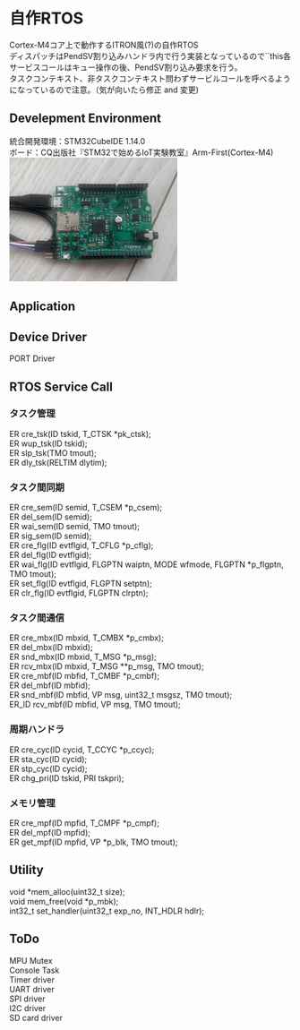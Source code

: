 # 自作RTOS
Cortex-M4コア上で動作するITRON風(?)の自作RTOS  
ディスパッチはPendSV割り込みハンドラ内で行う実装となっているので``this各サービスコールはキュー操作の後、PendSV割り込み要求を行う。  
タスクコンテキスト、非タスクコンテキスト問わずサービルコールを呼べるようになっているので注意。（気が向いたら修正 and 変更)  
## Develepment Environment 
統合開発環境：STM32CubeIDE 1.14.0   
ボード：CQ出版社『STM32で始めるIoT実験教室』Arm-First(Cortex-M4)  
<img src="./doc/micon.JPG" alt="micon" width="300">

## Application  

## Device Driver 
PORT Driver

## RTOS Service Call 
### タスク管理  
ER cre_tsk(ID tskid, T_CTSK *pk_ctsk);  
ER wup_tsk(ID tskid);  
ER slp_tsk(TMO tmout);  
ER dly_tsk(RELTIM dlytim);  
### タスク間同期  
ER cre_sem(ID semid, T_CSEM *p_csem);  
ER del_sem(ID semid);  
ER wai_sem(ID semid, TMO tmout);  
ER sig_sem(ID semid);  
ER cre_flg(ID evtflgid, T_CFLG *p_cflg);  
ER del_flg(ID evtflgid);  
ER wai_flg(ID evtflgid, FLGPTN waiptn, MODE wfmode, FLGPTN *p_flgptn, TMO tmout);  
ER set_flg(ID evtflgid, FLGPTN setptn);  
ER clr_flg(ID evtflgid, FLGPTN clrptn);  
### タスク間通信  
ER cre_mbx(ID mbxid, T_CMBX *p_cmbx);  
ER del_mbx(ID mbxid);  
ER snd_mbx(ID mbxid, T_MSG *p_msg);  
ER rcv_mbx(ID mbxid, T_MSG **p_msg, TMO tmout);  
ER cre_mbf(ID mbfid, T_CMBF *p_cmbf);  
ER del_mbf(ID mbfid);  
ER snd_mbf(ID mbfid, VP msg, uint32_t msgsz, TMO tmout);  
ER_ID rcv_mbf(ID mbfid, VP msg, TMO tmout);  
### 周期ハンドラ  
ER cre_cyc(ID cycid, T_CCYC *p_ccyc);  
ER sta_cyc(ID cycid);  
ER stp_cyc(ID cycid);  
ER chg_pri(ID tskid, PRI tskpri);  
### メモリ管理  
ER cre_mpf(ID mpfid, T_CMPF *p_cmpf);  
ER del_mpf(ID mpfid);  
ER get_mpf(ID mpfid, VP *p_blk, TMO tmout);  

## Utility 
void *mem_alloc(uint32_t size);  
void mem_free(void *p_mbk);  
int32_t set_handler(uint32_t exp_no, INT_HDLR hdlr);  

## ToDo 
MPU 
Mutex  
Console Task  
Timer driver  
UART driver  
SPI driver  
I2C driver  
SD card driver  





